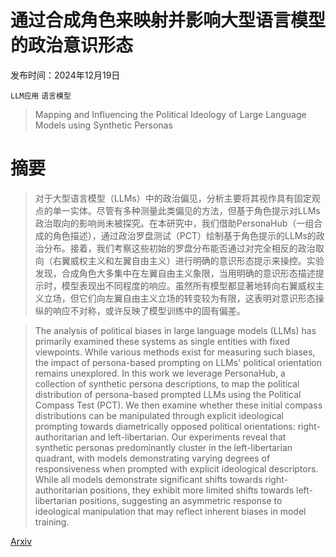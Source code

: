 # 通过合成角色来映射并影响大型语言模型的政治意识形态

发布时间：2024年12月19日

`LLM应用` `语言模型`

> Mapping and Influencing the Political Ideology of Large Language Models using Synthetic Personas

# 摘要

> 对于大型语言模型（LLMs）中的政治偏见，分析主要将其视作具有固定观点的单一实体。尽管有多种测量此类偏见的方法，但基于角色提示对LLMs政治取向的影响尚未被探究。在本研究中，我们借助PersonaHub（一组合成的角色描述），通过政治罗盘测试（PCT）绘制基于角色提示的LLMs的政治分布。接着，我们考察这些初始的罗盘分布能否通过对完全相反的政治取向（右翼威权主义和左翼自由主义）进行明确的意识形态提示来操控。实验发现，合成角色大多集中在左翼自由主义象限，当用明确的意识形态描述提示时，模型表现出不同程度的响应。虽然所有模型都显著地转向右翼威权主义立场，但它们向左翼自由主义立场的转变较为有限，这表明对意识形态操纵的响应不对称，或许反映了模型训练中的固有偏差。

> The analysis of political biases in large language models (LLMs) has primarily examined these systems as single entities with fixed viewpoints. While various methods exist for measuring such biases, the impact of persona-based prompting on LLMs' political orientation remains unexplored. In this work we leverage PersonaHub, a collection of synthetic persona descriptions, to map the political distribution of persona-based prompted LLMs using the Political Compass Test (PCT). We then examine whether these initial compass distributions can be manipulated through explicit ideological prompting towards diametrically opposed political orientations: right-authoritarian and left-libertarian. Our experiments reveal that synthetic personas predominantly cluster in the left-libertarian quadrant, with models demonstrating varying degrees of responsiveness when prompted with explicit ideological descriptors. While all models demonstrate significant shifts towards right-authoritarian positions, they exhibit more limited shifts towards left-libertarian positions, suggesting an asymmetric response to ideological manipulation that may reflect inherent biases in model training.

[Arxiv](https://arxiv.org/abs/2412.14843)